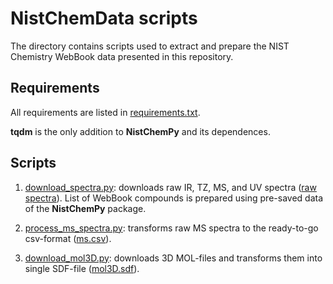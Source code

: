 # NistChemData scripts

The directory contains scripts used to extract and prepare the NIST Chemistry WebBook data presented in this repository.


## Requirements

All requirements are listed in [requirements.txt](requirements.txt).

**tqdm** is the only addition to **NistChemPy** and its dependences.


## Scripts

1. [download_spectra.py](download_spectra.py): downloads raw IR, TZ, MS, and UV spectra ([raw spectra](../data/spectra/init)). List of WebBook compounds is prepared using pre-saved data of the **NistChemPy** package.

2. [process_ms_spectra.py](process_ms_spectra.py): transforms raw MS spectra to the ready-to-go csv-format ([ms.csv](../data/ms.csv)).

3. [download_mol3D.py](download_mol3D.py): downloads 3D MOL-files and transforms them into single SDF-file ([mol3D.sdf](../data/mol3D.sdf)).

